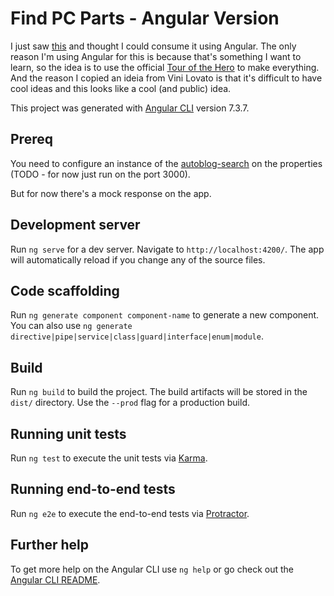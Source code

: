 # Find PC Parts - Angular Version

I just saw [this](https://github.com/ViniciusLovato/autoblog-search) and thought I could consume it using Angular.
The only reason I'm using Angular for this is because that's something I want to learn, so the idea is to use the official [Tour of the Hero](https://angular.io/tutorial) to make everything.
And the reason I copied an ideia from Vini Lovato is that it's difficult to have cool ideas and this looks like a cool (and public) idea.

This project was generated with [Angular CLI](https://github.com/angular/angular-cli) version 7.3.7.

## Prereq

You need to configure an instance of the [autoblog-search](https://github.com/ViniciusLovato/autoblog-search) on the properties (TODO - for now just run on the port 3000).

But for now there's a mock response on the app.

## Development server

Run `ng serve` for a dev server. Navigate to `http://localhost:4200/`. The app will automatically reload if you change any of the source files.

## Code scaffolding

Run `ng generate component component-name` to generate a new component. You can also use `ng generate directive|pipe|service|class|guard|interface|enum|module`.

## Build

Run `ng build` to build the project. The build artifacts will be stored in the `dist/` directory. Use the `--prod` flag for a production build.

## Running unit tests

Run `ng test` to execute the unit tests via [Karma](https://karma-runner.github.io).

## Running end-to-end tests

Run `ng e2e` to execute the end-to-end tests via [Protractor](http://www.protractortest.org/).

## Further help

To get more help on the Angular CLI use `ng help` or go check out the [Angular CLI README](https://github.com/angular/angular-cli/blob/master/README.md).
